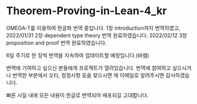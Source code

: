 # Theorem-Proving-in-Lean-4_kr

OMEGA-T를 이용하여 한글화 번역 중입니다.
1장 introduction까지 번역하였고,
2022/01/31 2장 dependent type theory 번역 완료하였습니다.
2022/02/12 3장 proposition and proof 번역 완료하였습니다.


6일 주기로 한 장씩 번역을 지속하여 업데이트할 예정입니다.(바램)

번역에 기여하고 싶으신 분들에게 프로젝트가 열려있습니다.
번역에 참여하고 싶으시거나 번역한 부분에서 오타, 정정사항 등을 찾으시면 제 이메일로 알려주시면 감사하겠습니다.

빠른 시일 내에 모든 내용이 한글로 번역되어 배포되길 고대합니다.
